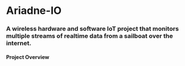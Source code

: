 # Ariadne-IO
### A wireless hardware and software IoT project that monitors multiple streams of realtime data from a sailboat over the internet.

#### Project Overview
